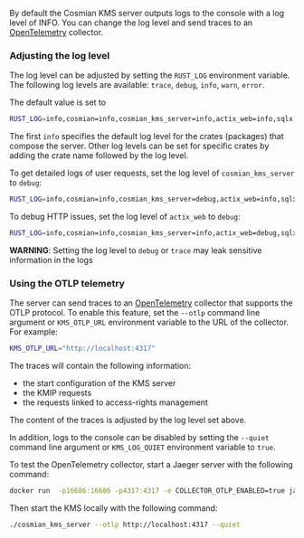 By default the Cosmian KMS server outputs logs to the console with a log level of INFO. You can
change the log level and send traces to an [OpenTelemetry](https://opentelemetry.io/) collector.

### Adjusting the log level

The log level can be adjusted by setting the `RUST_LOG` environment variable. The following log
levels are available: `trace`, `debug`, `info`, `warn`, `error`.

The default value is set to

```bash
RUST_LOG=info,cosmian=info,cosmian_kms_server=info,actix_web=info,sqlx::query=error,mysql=info"
```

The first `info` specifies the default log level for the crates (packages) that compose
the server. Other log levels can be set for specific crates by adding the crate name followed by
the log level.

To get detailed logs of user requests, set the log level of `cosmian_kms_server` to
`debug`:

```bash
RUST_LOG=info,cosmian=info,cosmian_kms_server=debug,actix_web=info,sqlx::query=error,mysql=info"
```

To debug HTTP issues, set the log level of `actix_web` to `debug`:

```bash
RUST_LOG=info,cosmian=info,cosmian_kms_server=info,actix_web=debug,sqlx::query=error,mysql=info"
```

**WARNING**: Setting the log level to `debug` or `trace` may leak sensitive information in the
logs

### Using the OTLP telemetry

The server can send traces to an [OpenTelemetry](https://opentelemetry.io/) collector that
supports the OTLP protocol.
To enable this feature, set the `--otlp` command line argument or `KMS_OTLP_URL` environment
variable to the URL of the collector. For example:

```bash
KMS_OTLP_URL="http://localhost:4317"
```

The traces will contain the following information:

- the start configuration of the KMS server
- the KMIP requests
- the requests linked to access-rights management

The content of the traces is adjusted by the log level set above.

In addition, logs to the console can be disabled by setting the `--quiet` command line argument or
`KMS_LOG_QUIET` environment variable to `true`.

To test the OpenTelemetry collector, start a Jaeger server with the following command:

```bash
docker run  -p16686:16686 -p4317:4317 -e COLLECTOR_OTLP_ENABLED=true jaegertracing/all-in-one:latest
```

Then start the KMS locally with the following command:

```bash
./cosmian_kms_server --otlp http://localhost:4317 --quiet
```
